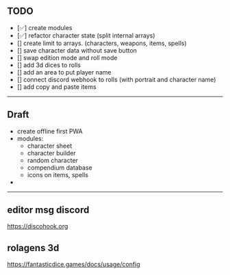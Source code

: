 ## TODO
- [✅] create modules
- [✅] refactor character state (split internal arrays)
- [] create limit to arrays. (characters, weapons, items, spells)
- [] save character data without save button
- [] swap edition mode and roll mode
- [] add 3d dices to rolls
- [] add an area to put player name
- [] connect discord webhook to rolls (with portrait and character name)
- [] add copy and paste items

---
## Draft
- create offline first PWA
- modules:
    - character sheet
    - character builder
    - random character
    - compendium database
    - icons on items, spells
- 

---
## editor msg discord
https://discohook.org

## rolagens 3d
https://fantasticdice.games/docs/usage/config